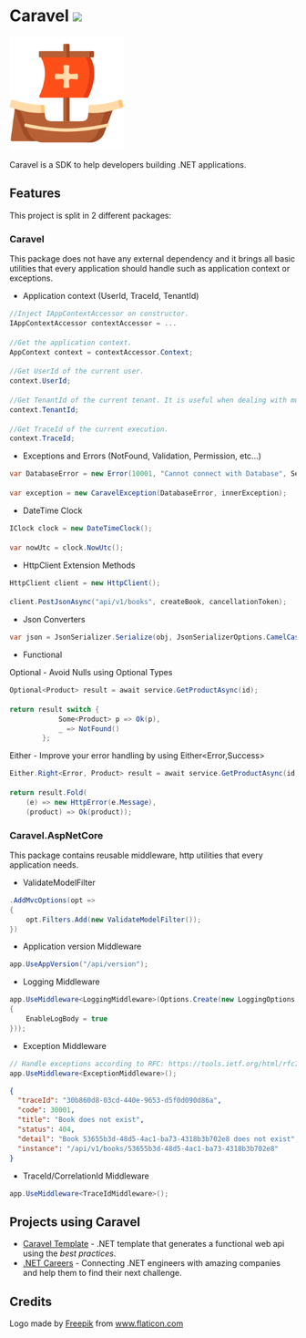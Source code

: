 # Caravel ![](https://github.com/Talento90/Caravel/workflows/Publish/badge.svg)

<img src="https://raw.githubusercontent.com/Talento90/Caravel/master/assets/logo.svg" width="200">

Caravel is a SDK to help developers building .NET applications.

## Features

This project is split in 2 different packages:

### Caravel

This package does not have any external dependency and it brings all basic utilities that every application should handle such as application context or exceptions.

* Application context (UserId, TraceId, TenantId)

```c#
//Inject IAppContextAccessor on constructor.
IAppContextAccessor contextAccessor = ...

//Get the application context.
AppContext context = contextAccessor.Context;

//Get UserId of the current user.
context.UserId;

//Get TenantId of the current tenant. It is useful when dealing with multitenant applications.
context.TenantId;

//Get TraceId of the current execution.
context.TraceId;
```
* Exceptions and Errors (NotFound, Validation, Permission, etc...)

```c#
var DatabaseError = new Error(10001, "Cannot connect with Database", Severity.High);

var exception = new CaravelException(DatabaseError, innerException);
```

* DateTime Clock

```c#
IClock clock = new DateTimeClock();

var nowUtc = clock.NowUtc();
```
* HttpClient Extension Methods

```c#
HttpClient client = new HttpClient();

client.PostJsonAsync("api/v1/books", createBook, cancellationToken);

```

* Json Converters

```c#
var json = JsonSerializer.Serialize(obj, JsonSerializerOptions.CamelCase());
```

* Functional

Optional - Avoid Nulls using Optional Types
```c#
Optional<Product> result = await service.GetProductAsync(id);

return result switch {
            Some<Product> p => Ok(p),
            _ => NotFound()
        };
```

Either - Improve your error handling by using Either<Error,Success>

```c#
Either.Right<Error, Product> result = await service.GetProductAsync(id);

return result.Fold(
    (e) => new HttpError(e.Message),
    (product) => Ok(product));
```


### Caravel.AspNetCore

This package contains reusable middleware, http utilities that every application needs.

* ValidateModelFilter

```c#
.AddMvcOptions(opt =>
{
    opt.Filters.Add(new ValidateModelFilter());
})
```
* Application version Middleware

```c#
app.UseAppVersion("/api/version");
```
* Logging Middleware

```c#
app.UseMiddleware<LoggingMiddleware>(Options.Create(new LoggingOptions
{
    EnableLogBody = true
}));

```
* Exception Middleware

```c#
// Handle exceptions according to RFC: https://tools.ietf.org/html/rfc7807
app.UseMiddleware<ExceptionMiddleware>();
```

```json
{
  "traceId": "30b860d8-03cd-440e-9653-d5f0d090d86a",
  "code": 30001,
  "title": "Book does not exist",
  "status": 404,
  "detail": "Book 53655b3d-48d5-4ac1-ba73-4318b3b702e8 does not exist",
  "instance": "/api/v1/books/53655b3d-48d5-4ac1-ba73-4318b3b702e8"
}
```

* TraceId/CorrelationId Middleware

```c#
app.UseMiddleware<TraceIdMiddleware>();
```


## Projects using Caravel

* [Caravel Template](https://github.com/Talento90/Caravel-Template) - .NET template that generates a functional web api using the *best practices*.
* [.NET Careers](https://dotnet.careers) - Connecting .NET engineers with amazing companies and help them to find their next challenge.


## Credits

Logo made by <a href="https://www.flaticon.com/authors/freepik" title="Freepik">Freepik</a> from <a href="https://www.flaticon.com/" title="Flaticon"> www.flaticon.com</a>
